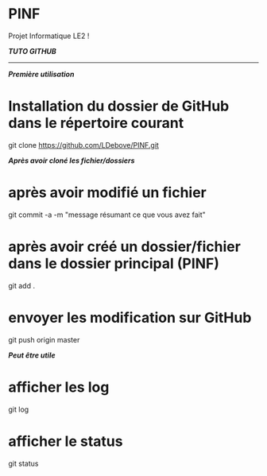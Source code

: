 # PINF
Projet Informatique LE2 !

***TUTO GITHUB***
_______________________________________________________________
***Première utilisation***
# Installation du dossier de GitHub dans le répertoire courant
git clone https://github.com/LDebove/PINF.git

***Après avoir cloné les fichier/dossiers***
# après avoir modifié un fichier
git commit -a -m "message résumant ce que vous avez fait"
# après avoir créé un dossier/fichier dans le dossier principal (PINF)
git add .
# envoyer les modification sur GitHub
git push origin master

***Peut être utile***
# afficher les log
git log
# afficher le status
git status




























